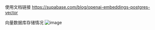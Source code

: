 使用文档链接  https://supabase.com/blog/openai-embeddings-postgres-vector

向量数据库存储情况
![image](https://github.com/user-attachments/assets/51ee4612-a578-4959-9e8f-02468bae1ea6)
